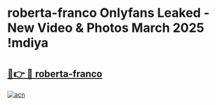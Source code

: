 # roberta-franco Onlyfans Leaked - New Video & Photos March 2025 !mdiya

# <h2><a href="https://cg9mng.iuczelnia.edu.pl?title=roberta-franco&ref=mdiya">🔗👉 🔴 roberta-franco</a></h2>

[![acn](https://github.com/user-attachments/assets/0f9c940e-d8b0-45ae-aac7-cd30a18b3e1c)](https://cg9mng.iuczelnia.edu.pl?title=roberta-franco&ref=mdiya)

